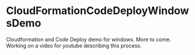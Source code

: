 # CloudFormationCodeDeployWindowsDemo
Cloudformation and Code Deploy demo for windows.  More to come.  Working on a video for youtube describing this process.
